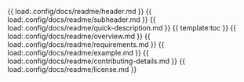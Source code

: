 {{ load:.config/docs/readme/header.md }}
{{ load:.config/docs/readme/subheader.md }}
{{ load:.config/docs/readme/quick-description.md }}
{{ template:toc }}
{{ load:.config/docs/readme/overview.md }}
{{ load:.config/docs/readme/requirements.md }}
{{ load:.config/docs/readme/example.md }}
{{ load:.config/docs/readme/contributing-details.md }}
{{ load:.config/docs/readme/license.md }}
